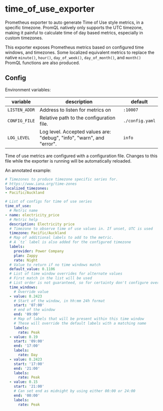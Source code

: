 # time_of_use_exporter

Prometheus exporter to auto generate Time of Use style metrics, in a specific timezone. PromQL natively only supports the UTC timezone, making it painful to calculate time of day based metrics, especially in custom timezones.

This exporter exposes Prometheus metrics based on configured time windows, and timezones. Some localized equivalent metrics to replace the native `minute()`, `hour()`, `day_of_week()`, `day_of_month()`, and `month()` PromQL functions are also produced.

## Config

Environment variables:

| variable      | description                                                           | default         |
| ------------- | --------------------------------------------------------------------- | --------------- |
| `LISTEN_ADDR` | Address to listen for metrics on                                      | `:10007`        |
| `CONFIG_FILE` | Relative path to the configuration file.                              | `./config.yaml` |
| `LOG_LEVEL`   | Log level. Accepted values are: "debug", "info", "warn", and "error". | `info`          |

Time of use metrics are configured with a configuration file. Changes to this file while the exporter is running will be automatically reloaded.

An annotated example:

```yaml
# Timezones to produce timezone specific series for.
# https://www.iana.org/time-zones
localized_timezones:
- Pacific/Auckland

# List of configs for time of use series
time_of_use:
  # Metric name
- name: electricity_price
  # Metric help
  description: Electricity price
  # Timezone to observe time of use values in. If unset, UTC is used
  timezone: Pacific/Auckland
  # Map of additional labels to add to the metric.
  # A `tz` label is also added for the configured timezone
  labels:
    provider: Power Company
    plan: Zappy
    rate: Night
  # Value to return if no time windows match
  default_value: 0.1106
  # List of time window overrides for alternate values
  # First match in the list will be used
  # List order is not guaranteed, so for certainty don't configure overlapping windows
  time_windows:
    # Override value
  - value: 0.2423
    # Start of the window, in hh:mm 24h format
    start: '07:00'
    # end of the window
    end: '09:00'
    # Map of labels that will be present within this time window
    # These will override the default labels with a matching name
    labels:
      rate: Peak
  - value: 0.19
    start: '09:00'
    end: '17:00'
    labels:
      rate: Day
  - value: 0.2423
    start: '17:00'
    end: '21:00'
    labels:
      rate: Peak
  - value: 0.15
    start: '21:00'
    # Can set end as midnight by using either 00:00 or 24:00
    end: '00:00'
    labels:
      rate: Peak

```
